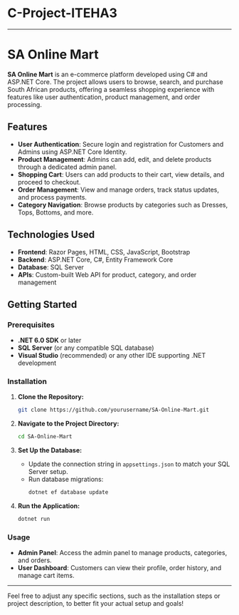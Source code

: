 # C-Project-ITEHA3



---

# SA Online Mart

**SA Online Mart** is an e-commerce platform developed using C# and ASP.NET Core. The project allows users to browse, search, and purchase South African products, offering a seamless shopping experience with features like user authentication, product management, and order processing.

## Features

- **User Authentication**: Secure login and registration for Customers and Admins using ASP.NET Core Identity.
- **Product Management**: Admins can add, edit, and delete products through a dedicated admin panel.
- **Shopping Cart**: Users can add products to their cart, view details, and proceed to checkout.
- **Order Management**: View and manage orders, track status updates, and process payments.
- **Category Navigation**: Browse products by categories such as Dresses, Tops, Bottoms, and more.

## Technologies Used

- **Frontend**: Razor Pages, HTML, CSS, JavaScript, Bootstrap
- **Backend**: ASP.NET Core, C#, Entity Framework Core
- **Database**: SQL Server
- **APIs**: Custom-built Web API for product, category, and order management

## Getting Started

### Prerequisites

- **.NET 6.0 SDK** or later
- **SQL Server** (or any compatible SQL database)
- **Visual Studio** (recommended) or any other IDE supporting .NET development

### Installation

1. **Clone the Repository:**
   ```bash
   git clone https://github.com/yourusername/SA-Online-Mart.git
   ```
2. **Navigate to the Project Directory:**
   ```bash
   cd SA-Online-Mart
   ```
3. **Set Up the Database:**
   - Update the connection string in `appsettings.json` to match your SQL Server setup.
   - Run database migrations:
     ```bash
     dotnet ef database update
     ```

4. **Run the Application:**
   ```bash
   dotnet run
   ```

### Usage

- **Admin Panel**: Access the admin panel to manage products, categories, and orders.
- **User Dashboard**: Customers can view their profile, order history, and manage cart items.



---

Feel free to adjust any specific sections, such as the installation steps or project description, to better fit your actual setup and goals!
